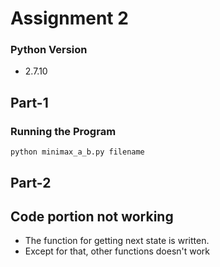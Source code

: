 # Assignment 2

### Python Version

* 2.7.10

## Part-1

### Running the Program

```
python minimax_a_b.py filename
```

## Part-2

## Code portion not working

* The function for getting next state is written.
* Except for that, other functions doesn't work
